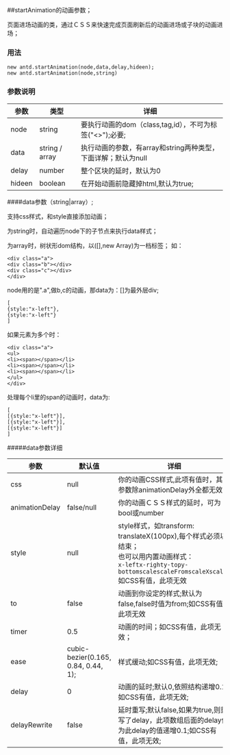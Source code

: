 ##startAnimation的动画参数；

页面进场动画的类，通过ＣＳＳ来快速完成页面刷新后的动画进场或子块的动画进场；

### 用法
<pre><code>new antd.startAnimation(node,data,delay,hideen);
new antd.startAnimation(node,string)</code></pre>

### 参数说明

|参数             |类型    |详细                                                 |
|-----------------|-------|----------------------------------------------------|
|node             |string|要执行动画的dom（class,tag,id），不可为标签("<>");必要;  |
|data             |string / array|执行动画的参数，有array和string两种类型，下面详解；默认为null|
|delay            |number|整个区块的延时，默认为0                                |
|hideen           |boolean|在开始动画前隐藏掉html,默认为true;                     |

####data参数（string|array）;

支持css样式，和style直接添加动画；

为string时，自动遍历node下的子节点来执行data样式；

为array时，树状形dom结构，以([],new Array)为一档标签；
如：

<pre><code>&lt;div class="a"&gt;
&lt;div class="b"&gt;&lt;/div&gt;
&lt;div class="c"&gt;&lt;/div&gt;
&lt;/div&gt;</code></pre>

node用的是".a",做b,c的动画，那data为：[]为最外层div;
<pre><code>[
{style:"x-left"},
{style:"x-left"}
]</code></pre>

如果元素为多个时：

<pre><code>&lt;div class="a"&gt;
&lt;ul&gt;
&lt;li&gt;&lt;span&gt;&lt;/span&gt;&lt;/li&gt;
&lt;li&gt;&lt;span&gt;&lt;/span&gt;&lt;/li&gt;
&lt;li&gt;&lt;span&gt;&lt;/span&gt;&lt;/li&gt;
&lt;/ul&gt;
&lt;/div&gt;</code></pre>

处理每个li里的span的动画时，data为:

<pre><code>[
[{style:"x-left"}],
[{style:"x-left"}],
[{style:"x-left"}]
]</code></pre>


#####data参数详细

|参数             |默认值           |详细                                                 |
|-----------------|----------------|----------------------------------------------------|
|css              |null            |你的动画CSS样式,此项有值时，其它参数除animationDelay外全都无效；               |
|animationDelay   |false/null      |你的动画ＣＳＳ样式的延时，可为bool或number               |
|style            |null            |style样式，如transform: translateX(100px),每个样式必须以;结束；<br/>也可以用内置动画样式：<br/><code>x-left</code><code>x-right</code><code>y-top</code><code>y-bottom</code><code>scale</code><code>scaleFrom</code><code>scaleX</code><code>scaleY</code><br/>如CSS有值，此项无效|
|to               |false           |动画到你设定的样式;默认为false,false时值为from;如CSS有值，此项无效|
|timer            |0.5             |动画的时间；如CSS有值，此项无效；|
|ease             |cubic-bezier(0.165, 0.84, 0.44, 1);|样式缓动;如CSS有值，此项无效;|
|delay            |0               |动画的延时;默认0,依照结构递增0.1;如CSS有值，此项无效;|
|delayRewrite     |false           |延时重写;默认false,如果为true,则重写了delay，此项数组后面的delay值为此delay的值递增0.1;如CSS有值，此项无效;|